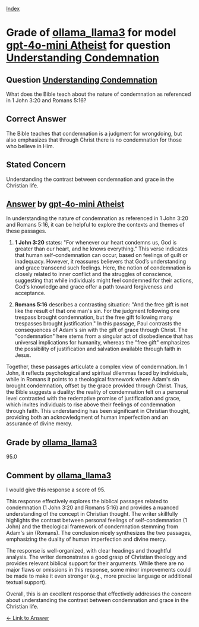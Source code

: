
[Index](../../../../index.md)
# Grade of [ollama_llama3](../../../grading_models/ollama_llama3.md) for model [gpt-4o-mini Atheist](../../../answering_models/gpt-4o-mini_Atheist.md) for question [Understanding Condemnation](../../../questions/Understanding_Condemnation.md)

## Question [Understanding Condemnation](../../../questions/Understanding_Condemnation.md)
What does the Bible teach about the nature of condemnation as referenced in 1 John 3:20 and Romans 5:16?

## Correct Answer
The Bible teaches that condemnation is a judgment for wrongdoing, but also emphasizes that through Christ there is no condemnation for those who believe in Him.

## Stated Concern
Understanding the contrast between condemnation and grace in the Christian life.

## [Answer](../Understanding_Condemnation.md) by [gpt-4o-mini Atheist](../../../answering_models/gpt-4o-mini_Atheist.md)
In understanding the nature of condemnation as referenced in 1 John 3:20 and Romans 5:16, it can be helpful to explore the contexts and themes of these passages.

1. **1 John 3:20** states: "For whenever our heart condemns us, God is greater than our heart, and he knows everything." This verse indicates that human self-condemnation can occur, based on feelings of guilt or inadequacy. However, it reassures believers that God’s understanding and grace transcend such feelings. Here, the notion of condemnation is closely related to inner conflict and the struggles of conscience, suggesting that while individuals might feel condemned for their actions, God's knowledge and grace offer a path toward forgiveness and acceptance.

2. **Romans 5:16** describes a contrasting situation: "And the free gift is not like the result of that one man's sin. For the judgment following one trespass brought condemnation, but the free gift following many trespasses brought justification." In this passage, Paul contrasts the consequences of Adam's sin with the gift of grace through Christ. The "condemnation" here stems from a singular act of disobedience that has universal implications for humanity, whereas the "free gift" emphasizes the possibility of justification and salvation available through faith in Jesus.

Together, these passages articulate a complex view of condemnation. In 1 John, it reflects psychological and spiritual dilemmas faced by individuals, while in Romans it points to a theological framework where Adam's sin brought condemnation, offset by the grace provided through Christ. Thus, the Bible suggests a duality: the reality of condemnation felt on a personal level contrasted with the redemptive promise of justification and grace, which invites individuals to rise above their feelings of condemnation through faith. This understanding has been significant in Christian thought, providing both an acknowledgment of human imperfection and an assurance of divine mercy.

## Grade by [ollama_llama3](../../../grading_models/ollama_llama3.md)
95.0

## Comment by [ollama_llama3](../../../grading_models/ollama_llama3.md)
I would give this response a score of 95.

This response effectively explores the biblical passages related to condemnation (1 John 3:20 and Romans 5:16) and provides a nuanced understanding of the concept in Christian thought. The writer skillfully highlights the contrast between personal feelings of self-condemnation (1 John) and the theological framework of condemnation stemming from Adam's sin (Romans). The conclusion nicely synthesizes the two passages, emphasizing the duality of human imperfection and divine mercy.

The response is well-organized, with clear headings and thoughtful analysis. The writer demonstrates a good grasp of Christian theology and provides relevant biblical support for their arguments. While there are no major flaws or omissions in this response, some minor improvements could be made to make it even stronger (e.g., more precise language or additional textual support).

Overall, this is an excellent response that effectively addresses the concern about understanding the contrast between condemnation and grace in the Christian life.

[&lt;- Link to Answer](../Understanding_Condemnation.md)
